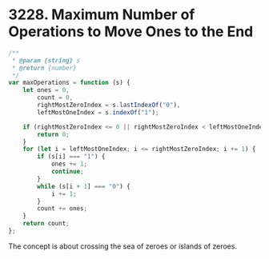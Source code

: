 # 3228. Maximum Number of Operations to Move Ones to the End

```javascript
/**
 * @param {string} s
 * @return {number}
 */
var maxOperations = function (s) {
    let ones = 0,
        count = 0,
        rightMostZeroIndex = s.lastIndexOf("0"),
        leftMostOneIndex = s.indexOf("1");

    if (rightMostZeroIndex <= 0 || rightMostZeroIndex < leftMostOneIndex) {
        return 0;
    }
    for (let i = leftMostOneIndex; i <= rightMostZeroIndex; i += 1) {
        if (s[i] === "1") {
            ones += 1;
            continue;
        }
        while (s[i + 1] === "0") {
            i += 1;
        }
        count += ones;
    }
    return count;
};
```

The concept is about crossing the sea of zeroes or islands of zeroes.
